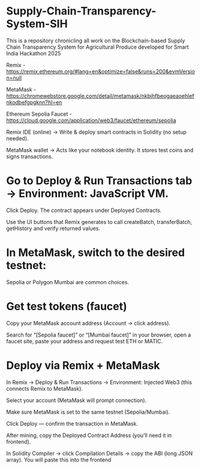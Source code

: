 # Supply-Chain-Transparency-System-SIH
This is a repository chronicling all work on the Blockchain-based Supply Chain Transparency System for Agricultural Produce developed for Smart India Hackathon 2025

Remix - https://remix.ethereum.org/#lang=en&optimize=false&runs=200&evmVersion=null

MetaMask - https://chromewebstore.google.com/detail/metamask/nkbihfbeogaeaoehlefnkodbefgpgknn?hl=en

Ethereum Sepolia Faucet - https://cloud.google.com/application/web3/faucet/ethereum/sepolia

Remix IDE (online) → Write & deploy smart contracts in Solidity (no setup needed).

MetaMask wallet → Acts like your notebook identity. It stores test coins and signs transactions.

# Go to Deploy & Run Transactions tab → Environment: JavaScript VM.
Click Deploy. The contract appears under Deployed Contracts.

Use the UI buttons that Remix generates to call createBatch, transferBatch, getHistory and verify returned values.

# In MetaMask, switch to the desired testnet:
Sepolia or Polygon Mumbai are common choices.

# Get test tokens (faucet)
Copy your MetaMask account address (Account → click address).

Search for “[Sepolia faucet]” or “[Mumbai faucet]” in your browser, open a faucet site, paste your address and request test ETH or MATIC.

# Deploy via Remix + MetaMask
In Remix → Deploy & Run Transactions → Environment: Injected Web3 (this connects Remix to MetaMask).

Select your account (MetaMask will prompt connection).

Make sure MetaMask is set to the same testnet (Sepolia/Mumbai).

Click Deploy — confirm the transaction in MetaMask.

After mining, copy the Deployed Contract Address (you’ll need it in frontend).

In Solidity Compiler → click Compilation Details → copy the ABI (long JSON array). You will paste this into the frontend



